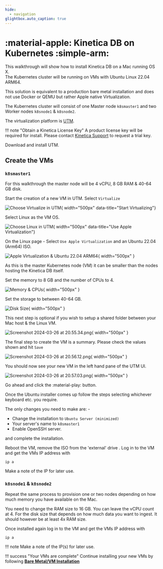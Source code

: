 ```yaml
---
hide:
  - navigation
glightbox.auto_caption: true
---
```

# :material-apple: Kinetica DB on Kubernetes :simple-arm:

This walkthrough will show how to install Kinetica DB on a Mac running OS X.  
The Kubernetes cluster will be running on VMs with Ubuntu Linux 22.04 ARM64. 

This solution is equivalent to a production bare metal installation and does 
not use Docker or QEMU but rather Apple native Virtualization.

The Kubernetes cluster will consist of one Master node `k8smaster1`
and two Worker nodes `k8snode1` & `k8snode2`.

The virtualization platform is [UTM](https://mac.getutm.app/). 

!!! note "Obtain a Kinetica License Key"
    A product license key will be required for install.
    Please contact [Kinetica Support](mailto:support@kinetica.com "Kinetica Support Email") to request a trial key.


Download and install UTM.

## Create the VMs

### `k8smaster1`

For this walkthrough the master node will be 4 vCPU, 8 GB RAM & 40-64 GB disk.

Start the creation of a new VM in UTM. Select `Virtualize`

![Choose Virtualize in UTM](..%2Fimages%2Fkinetica_mac_arm_k8s%2FScreenshot%202024-03-26%20at%2020.52.38.png){ width="500px" data-title="Start Virtualizing"}

Select Linux as the VM OS.

![Choose Linux in UTM](..%2Fimages%2Fkinetica_mac_arm_k8s%2FScreenshot%202024-03-26%20at%2020.53.03.png){ width="500px" data-title="Use Apple Virtualization"}

On the Linux page - Select `Use Apple Virtualization`
and an Ubuntu 22.04 (Arm64) ISO.

![Apple Virtualization & Ubuntu 22.04 ARM64](..%2Fimages%2Fkinetica_mac_arm_k8s%2FScreenshot%202024-03-26%20at%2020.54.33.png){ width="500px" }

As this is the master Kubernetes node (VM) it can be smaller than the nodes hosting the
Kinetica DB itself.

Set the memory to 8 GB and the number of CPUs to 4.

![Memory & CPUs](..%2Fimages%2Fkinetica_mac_arm_k8s%2FScreenshot%202024-03-26%20at%2020.54.56.png){ width="500px" }

Set the storage to between 40-64 GB.

![Disk Size](..%2Fimages%2Fkinetica_mac_arm_k8s%2FScreenshot%202024-03-26%20at%2020.55.11.png){ width="500px" }

This next step is optional if you wish to setup a shared folder between your Mac host &
the Linux VM.

![Screenshot 2024-03-26 at 20.55.34.png](..%2Fimages%2Fkinetica_mac_arm_k8s%2FScreenshot%202024-03-26%20at%2020.55.34.png){ width="500px" }

The final step to create the VM is a summary. Please check the values shown and hit `Save`

![Screenshot 2024-03-26 at 20.56.12.png](..%2Fimages%2Fkinetica_mac_arm_k8s%2FScreenshot%202024-03-26%20at%2020.56.12.png){ width="500px" }

You should now see your new VM in the left hand pane of the UTM UI.

![Screenshot 2024-03-26 at 20.57.03.png](..%2Fimages%2Fkinetica_mac_arm_k8s%2FScreenshot%202024-03-26%20at%2020.57.03.png){ width="500px" }

Go ahead and click the :material-play: button.

Once the Ubuntu installer comes up follow the steps selecting whichever keyboard etc. you require.

The only changes you need to make are: -

* Change the installation to `Ubuntu Server (minimized)`
* Your server's name to `k8smaster1`
* Enable OpenSSH server.

and complete the installation.

Reboot the VM, remove the ISO from the 'external' drive
. 
Log in to the VM and get the VMs IP address with

``` shell
ip a
```

Make a note of the IP for later use.

### `k8snode1` & `k8snode2`

Repeat the same process to provision one or two nodes depending on how much memory you
have available on the Mac.

You need to change the RAM size to 16 GB. You can leave the vCPU count at 4. 
For the disk size that depends on how much data you want to ingest. 
It should however be at least 4x RAM size.

Once installed again log in to the VM and get the VMs IP address with

``` shell
ip a
```

!!! note
    Make a note of the IP(s) for later use.

!!! success "Your VMs are complete"
    Continue installing your new VMs by following 
    [**Bare Metal/VM Installation**](kubernetes_bare_metal_vm_install.md "Install Kubernetes and Kinetica")








